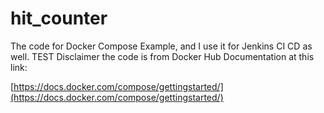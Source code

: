 # hit_counter
The code for Docker Compose Example, and I use it for Jenkins CI CD as well.
TEST
Disclaimer the code is from Docker Hub Documentation at this link:

[https://docs.docker.com/compose/gettingstarted/](https://docs.docker.com/compose/gettingstarted/)
